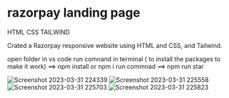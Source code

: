 # razorpay landing page
 HTML CSS TAILWIND

Crated a Razorpay responsive website using HTML and CSS, and Tailwind. 

open folder in vs code run comnand in terminal ( to install the packages to make it work) ==> npm install or npm i 
run commnad ==> npm run star


![Screenshot 2023-03-31 224339](https://user-images.githubusercontent.com/121450385/229188594-13a0a66e-9044-44b4-a24a-1d8f926f0679.png)
![Screenshot 2023-03-31 225558](https://user-images.githubusercontent.com/121450385/229188855-f6f3f676-5e0b-47bd-ad1c-6331413bbd0b.png)
![Screenshot 2023-03-31 225703](https://user-images.githubusercontent.com/121450385/229188996-4c9abefb-91b5-4c8f-b65e-b58edc6ab23a.png)
![Screenshot 2023-03-31 225823](https://user-images.githubusercontent.com/121450385/229189225-713d6b93-df0a-406e-be5a-53c394d51f28.png)
